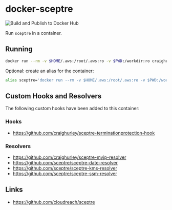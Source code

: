 # docker-sceptre

![Build and Publish to Docker Hub](https://github.com/craighurley/docker-sceptre/workflows/Build%20and%20Publish%20to%20Docker%20Hub/badge.svg)

Run `sceptre` in a container.

## Running

```sh
docker run --rm -v $HOME/.aws:/root/.aws:ro -v $PWD:/workdir:ro craighurley/sceptre
```

Optional: create an alias for the container:

```sh
alias sceptre='docker run --rm -v $HOME/.aws:/root/.aws:ro -v $PWD:/workdir:ro craighurley/sceptre'
```

## Custom Hooks and Resolvers

The following custom hooks have been added to this container:

### Hooks

- <https://github.com/craighurley/sceptre-terminationprotection-hook>

### Resolvers

- <https://github.com/craighurley/sceptre-myip-resolver>
- <https://github.com/sceptre/sceptre-date-resolver>
- <https://github.com/sceptre/sceptre-kms-resolver>
- <https://github.com/sceptre/sceptre-ssm-resolver>

## Links

- <https://github.com/cloudreach/sceptre>
